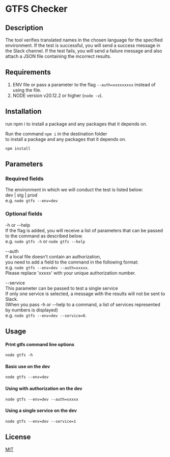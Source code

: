 # GTFS Checker

## Description

The tool verifies translated names in the chosen language for the specified environment.
If the test is successful, you will send a success message in the Slack channel.
If the test fails, you will send a failure message and also attach a JSON file containing the incorrect results.

## Requirements

1. ENV file or pass a parameter to the flag `--auth=xxxxxxxxx` instead of using the file.
2. NODE version v20.12.2 or higher (`node -v`).

## Installation

run npm i to install a package and any packages that it depends on.

Run the command `npm i` in the destination folder\
to install a package and any packages that it depends on.

```
npm install
```

## Parameters

### Required fields

The environment in which we will conduct the test is listed below:\
dev | stg | prod\
e.g. `node gtfs --env=dev`

### Optional fields

-h or --help\
If the flag is added, you will receive a list of parameters that can be passed to the command as described below.\
e.g. `node gtfs -h` or `node gtfs --help`

--auth\
If a local file doesn't contain an authorization,\
you need to add a field to the command in the following format:\
e.g. `node gtfs --env=dev --auth=xxxxx`. \
Please replace 'xxxxx' with your unique authorization number.

--service\
This parameter can be passed to test a single service\
If only one service is selected, a message with the results will not be sent to Slack.\
(When you pass -h or --help to a command, a list of services represented by numbers is displayed)\
e.g. `node gtfs --env=dev --service=0`.

## Usage

#### Print gtfs command line options

```
node gtfs -h
```

#### Basic use on the dev

```
node gtfs --env=dev
```

#### Using with authorization on the dev

```
node gtfs --env=dev --auth=xxxxx
```

#### Using a single service on the dev

```
node gtfs --env=dev --service=1
```

## License

[MIT](https://choosealicense.com/licenses/mit/)
